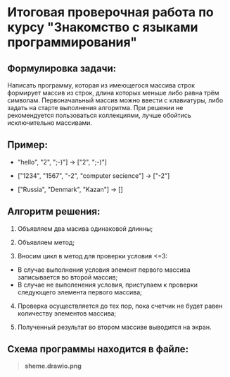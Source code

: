 # Итоговая проверочная работа по курсу "Знакомство с языками программирования"

## Формулировка задачи:

Написать программу, которая из имеющегося массива строк формирует массив из строк, длина которых меньше либо равна трём символам. Первоначальный массив можно ввести с клавиатуры, либо задать на старте выполнения алгоритма. При решении не рекомендуется пользоваться коллекциями, лучше обойтись исключительно массивами.

## Пример:

* "hello", "2", ";-)"] -> ["2", ";-)"] 

* ["1234", "1567", "-2", "computer secience"] -> ["-2"]

* ["Russia", "Denmark", "Kazan"] -> []

## Алгоритм решения:

1. Объявляем два масива одинаковой длинны;

2. Объявляем метод;

3. Вносим цикл в метод для проверки условия <=3:

  * В случае выполнения условия элемент первого массива записывается во второй массив;
  * В случае не выполенения условия, приступаем к проверки следующего элемента первого массива;
4. Проверка осуществляется до тех пор, пока счетчик не будет равен количеству элементов массива;

5. Полученный результат во втором массиве выводится на экран.

## Схема программы находится в файле:

> **sheme.drawio.png**
